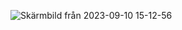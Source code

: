 ![Skärmbild från 2023-09-10 15-12-56](https://github.com/schmidtsson/webbprojekt/assets/120182694/19d623d3-d8ec-41ec-ab32-afc16ae8286a)
